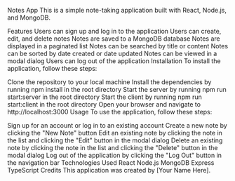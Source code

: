 Notes App
This is a simple note-taking application built with React, Node.js, and MongoDB.

Features
Users can sign up and log in to the application
Users can create, edit, and delete notes
Notes are saved to a MongoDB database
Notes are displayed in a paginated list
Notes can be searched by title or content
Notes can be sorted by date created or date updated
Notes can be viewed in a modal dialog
Users can log out of the application
Installation
To install the application, follow these steps:

Clone the repository to your local machine
Install the dependencies by running 
npm install
 in the root directory
Start the server by running 
npm run start:server
 in the root directory
Start the client by running 
npm run start:client
 in the root directory
Open your browser and navigate to 
http://localhost:3000
Usage
To use the application, follow these steps:

Sign up for an account or log in to an existing account
Create a new note by clicking the "New Note" button
Edit an existing note by clicking the note in the list and clicking the "Edit" button in the modal dialog
Delete an existing note by clicking the note in the list and clicking the "Delete" button in the modal dialog
Log out of the application by clicking the "Log Out" button in the navigation bar
Technologies Used
React
Node.js
MongoDB
Express
TypeScript
Credits
This application was created by [Your Name Here].
